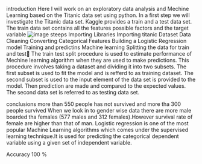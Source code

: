 introduction
Here I will work on an exploratory data analysis and Mechine Learning based on the Titanic data set using python. In a first step we will investigate the Titanic data set. Kaggle provides a train and a test data set. The train data set contains all the features possible factors and the target variable ![image](https://user-images.githubusercontent.com/106012011/169688667-53388462-6369-4590-837d-f3abc7f42c27.png)
steeps
Importing Libraries
Importing titanic Dataset
Data Cleaning
Converting Categorical Features
Building a Logistic Regression model
Training and predictins
Machine learning
Splitting the data for train and test
The train test split procedure is used to estimate performance of Mechine learning algorithm when they are used to make predictions. This procedure involves taking a dataset and dividing it into two subsets. The first subset is used to fit the model and is refferd to as training dataset. The second subset is used to the input element of the data set is provided to the model. Then prediction are made and compared to the expected values. The second data set is referred to as testing data set.

conclusions
more than 550 people has not survived and more tha 300 people survived
When we look in to gender wise data there are more male boarded tha females (577 males and 312 females).However survival rate of female are higher than that of man.
Logistic regression is one of the most popular Machine Learning algorithms which comes under the supervised learning technique.It is used for predicting the categorical dependent variable using a given set of independent variable.

Accuracy 100 %



